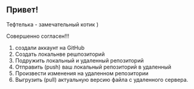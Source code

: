 ## Привет!

Тефтелька - замечательный котик )

Совершенно согласен!!!

1. создали аккаунт на GitHub
2. Создать локальнве решпозиторий
3. Подружить локальный и удаленный репозиторий
4. Отправить (push) ваш локальный репозиторий в удаленный
5. Произвести изменения на удаленном репозитории
6. Выгрузить (pull) актуальную версию файла с удаленного сервера.